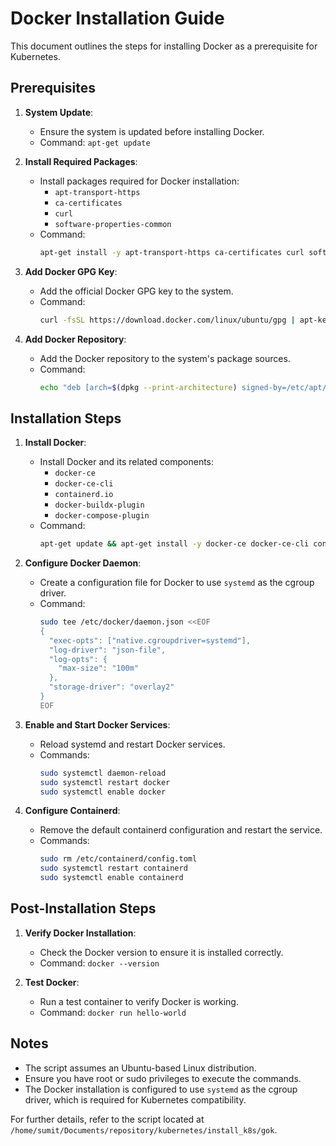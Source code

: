 # Docker Installation Guide

This document outlines the steps for installing Docker as a prerequisite for Kubernetes.

## Prerequisites
1. **System Update**:
   - Ensure the system is updated before installing Docker.
   - Command: `apt-get update`

2. **Install Required Packages**:
   - Install packages required for Docker installation:
     - `apt-transport-https`
     - `ca-certificates`
     - `curl`
     - `software-properties-common`
   - Command:
     ```bash
     apt-get install -y apt-transport-https ca-certificates curl software-properties-common
     ```

3. **Add Docker GPG Key**:
   - Add the official Docker GPG key to the system.
   - Command:
     ```bash
     curl -fsSL https://download.docker.com/linux/ubuntu/gpg | apt-key add -
     ```

4. **Add Docker Repository**:
   - Add the Docker repository to the system's package sources.
   - Command:
     ```bash
     echo "deb [arch=$(dpkg --print-architecture) signed-by=/etc/apt/keyrings/docker.asc] https://download.docker.com/linux/ubuntu $(. /etc/os-release && echo "$VERSION_CODENAME") stable" | sudo tee /etc/apt/sources.list.d/docker.list > /dev/null
     ```

## Installation Steps
1. **Install Docker**:
   - Install Docker and its related components:
     - `docker-ce`
     - `docker-ce-cli`
     - `containerd.io`
     - `docker-buildx-plugin`
     - `docker-compose-plugin`
   - Command:
     ```bash
     apt-get update && apt-get install -y docker-ce docker-ce-cli containerd.io docker-buildx-plugin docker-compose-plugin
     ```

2. **Configure Docker Daemon**:
   - Create a configuration file for Docker to use `systemd` as the cgroup driver.
   - Command:
     ```bash
     sudo tee /etc/docker/daemon.json <<EOF
     {
       "exec-opts": ["native.cgroupdriver=systemd"],
       "log-driver": "json-file",
       "log-opts": {
         "max-size": "100m"
       },
       "storage-driver": "overlay2"
     }
     EOF
     ```

3. **Enable and Start Docker Services**:
   - Reload systemd and restart Docker services.
   - Commands:
     ```bash
     sudo systemctl daemon-reload
     sudo systemctl restart docker
     sudo systemctl enable docker
     ```

4. **Configure Containerd**:
   - Remove the default containerd configuration and restart the service.
   - Commands:
     ```bash
     sudo rm /etc/containerd/config.toml
     sudo systemctl restart containerd
     sudo systemctl enable containerd
     ```

## Post-Installation Steps
1. **Verify Docker Installation**:
   - Check the Docker version to ensure it is installed correctly.
   - Command: `docker --version`

2. **Test Docker**:
   - Run a test container to verify Docker is working.
   - Command: `docker run hello-world`

## Notes
- The script assumes an Ubuntu-based Linux distribution.
- Ensure you have root or sudo privileges to execute the commands.
- The Docker installation is configured to use `systemd` as the cgroup driver, which is required for Kubernetes compatibility.

For further details, refer to the script located at `/home/sumit/Documents/repository/kubernetes/install_k8s/gok`.